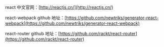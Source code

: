 
react 中文官网：[http://reactjs.cn/](http://reactjs.cn/)

react-webpack github 地址：[https://github.com/newtriks/generator-react-webpack](https://github.com/newtriks/generator-react-webpack)

react-router github 地址：[https://github.com/rackt/react-router](https://github.com/rackt/react-router)